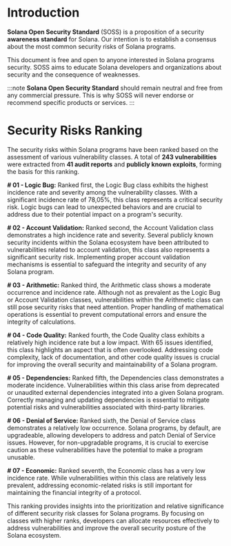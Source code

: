 ---
---

# Introduction

**Solana Open Security Standard** (SOSS) is a proposition of a security **awareness standard** for Solana. Our intention is to establish a consensus about the most common security risks of Solana programs.

This document is free and open to anyone interested in Solana programs security. SOSS aims to educate Solana developers and organizations about security and the consequence of weaknesses. 

:::note
**Solana Open Security Standard** should remain neutral and free from any commercial pressure. This is why SOSS will never endorse or recommend specific products or services.
:::

# Security Risks Ranking

The security risks within Solana programs have been ranked based on the assessment of various vulnerability classes. A total of **243 vulnerabilities** were extracted from **41 audit reports** and **publicly known exploits**, forming the basis for this ranking.

**# 01 - Logic Bug:** Ranked first, the Logic Bug class exhibits the highest incidence rate and severity among the vulnerability classes. With a significant incidence rate of 78,05%, this class represents a critical security risk. Logic bugs can lead to unexpected behaviors and are crucial to address due to their potential impact on a program's security.

**# 02 - Account Validation:** Ranked second, the Account Validation class demonstrates a high incidence rate and severity. Several publicly known security incidents within the Solana ecosystem have been attributed to vulnerabilities related to account validation, this class also represents a significant security risk. Implementing proper account validation mechanisms is essential to safeguard the integrity and security of any Solana program.

**# 03 - Arithmetic:** Ranked third, the Arithmetic class shows a moderate occurrence and incidence rate. Although not as prevalent as the Logic Bug or Account Validation classes, vulnerabilities within the Arithmetic class can still pose security risks that need attention. Proper handling of mathematical operations is essential to prevent computational errors and ensure the integrity of calculations.

**# 04 - Code Quality:** Ranked fourth, the Code Quality class exhibits a relatively high incidence rate but a low impact. With 65 issues identified, this class highlights an aspect that is often overlooked. Addressing code complexity, lack of documentation, and other code quality issues is crucial for improving the overall security and maintainability of a Solana program.

**# 05 - Dependencies:** Ranked fifth, the Dependencies class demonstrates a moderate incidence. Vulnerabilities within this class arise from deprecated or unaudited external dependencies integrated into a given Solana program. Correctly managing and updating dependencies is essential to mitigate potential risks and vulnerabilities associated with third-party libraries.

**# 06 - Denial of Service:**  Ranked sixth, the Denial of Service class demonstrates a relatively low occurrence. Solana programs, by default, are upgradeable, allowing developers to address and patch Denial of Service issues. However, for non-upgradable programs, it is crucial to exercise caution as these vulnerabilities have the potential to make a program unusable.

**# 07 - Economic:** Ranked seventh, the Economic class has a very low incidence rate. While vulnerabilities within this class are relatively less prevalent, addressing economic-related risks is still important for maintaining the financial integrity of a protocol.

This ranking provides insights into the prioritization and relative significance of different security risk classes for Solana programs. By focusing on classes with higher ranks, developers can allocate resources effectively to address vulnerabilities and improve the overall security posture of the Solana ecosystem.